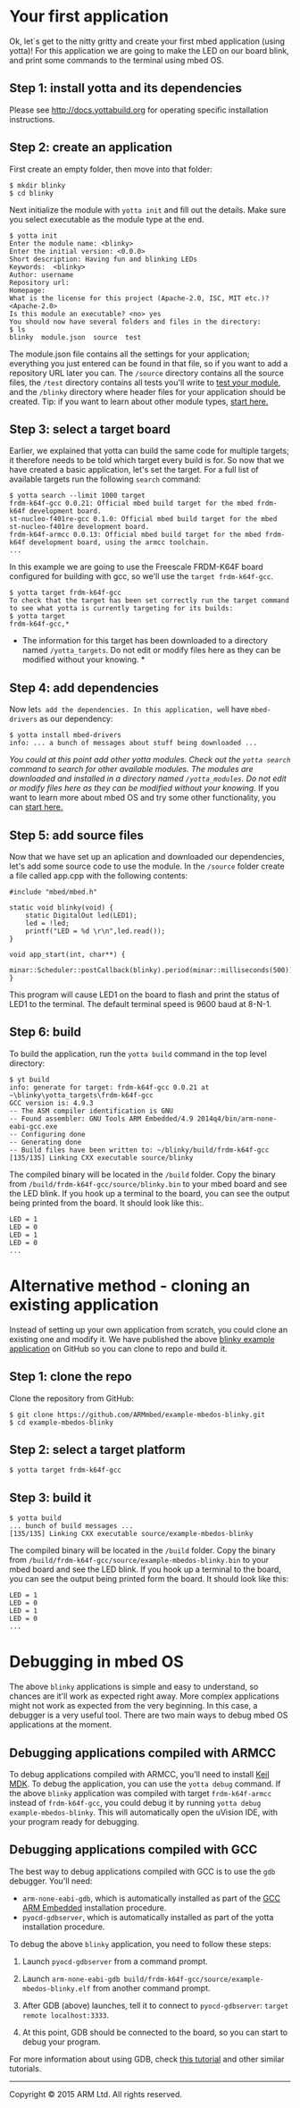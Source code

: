 # Your first application

Ok, let`s get to the nitty gritty and create your first mbed application (using yotta)! For this application we are going to make the LED on our board blink, and print some commands to the terminal using mbed OS.

## Step 1: install yotta and its dependencies

Please see http://docs.yottabuild.org for operating specific installation instructions.

## Step 2: create an application

First create an empty folder, then move into that folder:
```
$ mkdir blinky
$ cd blinky
```
Next initialize the module with `yotta init` and fill out the details. Make sure you select executable as the module type at the end.
```
$ yotta init
Enter the module name: <blinky>
Enter the initial version: <0.0.0>
Short description: Having fun and blinking LEDs
Keywords:  <blinky>
Author: username
Repository url:
Homepage:
What is the license for this project (Apache-2.0, ISC, MIT etc.)?  <Apache-2.0>
Is this module an executable? <no> yes
You should now have several folders and files in the directory:
$ ls
blinky  module.json  source  test
```
The module.json file contains all the settings for your application; everything you just entered can be found in that file, so if you want to add a repository URL later you can. The `/source` directory contains all the source files, the `/test` directory contains all tests you'll write to [test your module](https://github.com/ARMmbed/GettingStartedmbedOS/blob/master/Docs/docs.yottabuild.org/tutorial/testing.html), and the `/blinky` directory where header files for your application should be created.
Tip: if you want to learn about other module types, [start here.](http://docs.yottabuild.org/)

## Step 3: select a target board

Earlier, we explained that yotta can build the same code for multiple targets; it therefore needs to be told which target every build is for. So now that we have created a basic application, let's set the target.
For a full list of available targets run the following `search` command:
```
$ yotta search --limit 1000 target
frdm-k64f-gcc 0.0.21: Official mbed build target for the mbed frdm-k64f development board.
st-nucleo-f401re-gcc 0.1.0: Official mbed build target for the mbed st-nucleo-f401re development board.
frdm-k64f-armcc 0.0.13: Official mbed build target for the mbed frdm-k64f development board, using the armcc toolchain.
...
```
In this example we are going to use the Freescale FRDM-K64F board configured for building with gcc, so we'll use the `target frdm-k64f-gcc`.
```
$ yotta target frdm-k64f-gcc
To check that the target has been set correctly run the target command to see what yotta is currently targeting for its builds:
$ yotta target
frdm-k64f-gcc,*
```
* The information for this target has been downloaded to a directory named `/yotta_targets`. Do not edit or modify files here as they can be modified without your knowing. *

## Step 4: add dependencies

Now let`s add the dependencies. In this application, we`ll have `mbed-drivers` as our dependency:
```
$ yotta install mbed-drivers
info: ... a bunch of messages about stuff being downloaded ...
```
*You could at this point add other yotta modules. Check out the `yotta search` command to search for other available modules.
The modules are downloaded and installed in a directory named `/yotta_modules`. Do not edit or modify files here as they can be modified without your knowing.*
If you want to learn more about mbed OS and try some other functionality, you can [start here.](http://mbed.com/en/development/software/mbed-os/)

## Step 5: add source files

Now that we have set up an aplication and downloaded our dependencies, let's add some source code to use the module. In the `/source` folder create a file called app.cpp with the following contents:
```
#include "mbed/mbed.h"

static void blinky(void) {
    static DigitalOut led(LED1);
    led = !led;
    printf("LED = %d \r\n",led.read());
}

void app_start(int, char**) {
    minar::Scheduler::postCallback(blinky).period(minar::milliseconds(500));
}
```
This program will cause LED1 on the board to flash and print the status of LED1 to the terminal. The default terminal speed is 9600 baud at 8-N-1.

## Step 6: build

To build the application, run the `yotta build` command in the top level directory:
```
$ yt build
info: generate for target: frdm-k64f-gcc 0.0.21 at ~\blinky\yotta_targets\frdm-k64f-gcc
GCC version is: 4.9.3
-- The ASM compiler identification is GNU
-- Found assembler: GNU Tools ARM Embedded/4.9 2014q4/bin/arm-none-eabi-gcc.exe
-- Configuring done
-- Generating done
-- Build files have been written to: ~/blinky/build/frdm-k64f-gcc
[135/135] Linking CXX executable source/blinky
```
The compiled binary will be located in the `/build` folder. Copy the binary from `/build/frdm-k64f-gcc/source/blinky.bin` to your mbed board and see the LED blink. If you hook up a terminal to the board, you can see the output being printed from the board. It should look like this:.
```
LED = 1
LED = 0
LED = 1
LED = 0
...
```

# Alternative method - cloning an existing application

Instead of setting up your own application from scratch, you could clone an existing one and modify it. We have published the above [blinky example application](https://github.com/ARMmbed/GettingStartedmbedOS/blob/master/Docs/www.github.com/armmbed/example-mbedos-blinky) on GitHub so you can clone to repo and build it.

## Step 1: clone the repo

Clone the repository from GitHub:
```
$ git clone https://github.com/ARMmbed/example-mbedos-blinky.git
$ cd example-mbedos-blinky
```

## Step 2: select a target platform

```
$ yotta target frdm-k64f-gcc
```

## Step 3: build it

```
$ yotta build
... bunch of build messages ...
[135/135] Linking CXX executable source/example-mbedos-blinky
```
The compiled binary will be located in the `/build` folder. Copy the binary from `/build/frdm-k64f-gcc/source/example-mbedos-blinky.bin` to your mbed board and see the LED blink. If you hook up a terminal to the board, you can see the output being printed form the board. It should look like this:
```
LED = 1
LED = 0
LED = 1
LED = 0
...
```


# Debugging in mbed OS

The above `blinky` applications is simple and easy to understand, so chances are it'll work as expected right away. More complex applications might not work as expected from the very beginning. In this case, a debugger is a very useful tool. There are two main ways to debug mbed OS applications at the moment.

## Debugging applications compiled with ARMCC

To debug applications compiled with ARMCC, you'll need to install [Keil MDK](https://www.keil.com/download/product/). To debug the application, you can use the `yotta debug` command. If the above `blinky` application was compiled with target `frdm-k64f-armcc` instead of `frdm-k64f-gcc`, you could debug it by running `yotta debug example-mbedos-blinky`. This will automatically open the uVision IDE, with your program ready for debugging.

## Debugging applications compiled with GCC

The best way to debug applications compiled with GCC is to use the `gdb` debugger. You'll need:

- `arm-none-eabi-gdb`, which is automatically installed as part of the [GCC ARM Embedded](https://launchpad.net/gcc-arm-embedded) installation procedure.
- `pyocd-gdbserver`, which is automatically installed as part of the yotta installation procedure.

To debug the above `blinky` application, you need to follow these steps:

1. Launch `pyocd-gdbserver` from a command prompt.

2. Launch `arm-none-eabi-gdb build/frdm-k64f-gcc/source/example-mbedos-blinky.elf` from another command prompt.

3. After GDB (above) launches, tell it to connect to `pyocd-gdbserver`: `target remote localhost:3333`.

4. At this point, GDB should be connected to the board, so you can start to debug your program.

For more information about using GDB, check [this tutorial](http://alvarop.com/2013/02/debugging-arm-cortex-m3-devices-with-gdb-and-openocd/) and other similar tutorials.

______
Copyright © 2015 ARM Ltd. All rights reserved.
